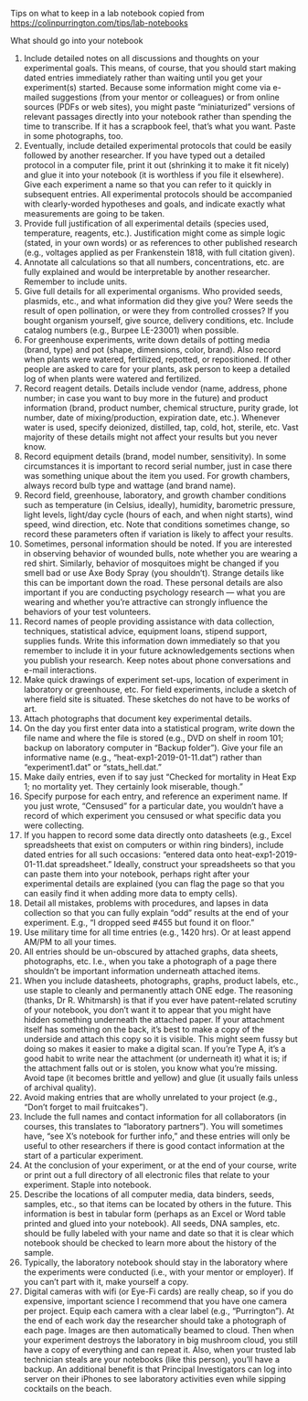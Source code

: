 Tips on what to keep in a lab notebook copied from https://colinpurrington.com/tips/lab-notebooks

What should go into your notebook

1. Include detailed notes on all discussions and thoughts on your experimental goals. This means, of course, that you should start making dated entries immediately rather than waiting until you get your experiment(s) started. Because some information might come via e-mailed suggestions (from your mentor or colleagues) or from online sources (PDFs or web sites), you might paste “miniaturized” versions of relevant passages directly into your notebook rather than spending the time to transcribe. If it has a scrapbook feel, that’s what you want. Paste in some photographs, too.
1. Eventually, include detailed experimental protocols that could be easily followed by another researcher. If you have typed out a detailed protocol in a computer file, print it out (shrinking it to make it fit nicely) and glue it into your notebook (it is worthless if you file it elsewhere). Give each experiment a name so that you can refer to it quickly in subsequent entries. All experimental protocols should be accompanied with clearly-worded hypotheses and goals, and indicate exactly what measurements are going to be taken.
1. Provide full justification of all experimental details (species used, temperature, reagents, etc.). Justification might come as simple logic (stated, in your own words) or as references to other published research (e.g., voltages applied as per Frankenstein 1818, with full citation given).
1. Annotate all calculations so that all numbers, concentrations, etc. are fully explained and would be interpretable by another researcher. Remember to include units.
1. Give full details for all experimental organisms. Who provided seeds, plasmids, etc., and what information did they give you? Were seeds the result of open pollination, or were they from controlled crosses? If you bought organism yourself, give source, delivery conditions, etc. Include catalog numbers (e.g., Burpee LE-23001) when possible.
1. For greenhouse experiments, write down details of potting media (brand, type) and pot (shape, dimensions, color, brand). Also record when plants were watered, fertilized, repotted, or repositioned. If other people are asked to care for your plants, ask person to keep a detailed log of when plants were watered and fertilized.
1. Record reagent details. Details include vendor (name, address, phone number; in case you want to buy more in the future) and product information (brand, product number, chemical structure, purity grade, lot number, date of mixing/production, expiration date, etc.). Whenever water is used, specify deionized, distilled, tap, cold, hot, sterile, etc. Vast majority of these details might not affect your results but you never know.
1. Record equipment details (brand, model number, sensitivity). In some circumstances it is important to record serial number, just in case there was something unique about the item you used. For growth chambers, always record bulb type and wattage (and brand name).
1. Record field, greenhouse, laboratory, and growth chamber conditions such as temperature (in Celsius, ideally), humidity, barometric pressure, light levels, light/day cycle (hours of each, and when night starts), wind speed, wind direction, etc. Note that conditions sometimes change, so record these parameters often if variation is likely to affect your results.
1. Sometimes, personal information should be noted. If you are interested in observing behavior of wounded bulls, note whether you are wearing a red shirt. Similarly, behavior of mosquitoes might be changed if you smell bad or use Axe Body Spray (you shouldn’t). Strange details like this can be important down the road. These personal details are also important if you are conducting psychology research — what you are wearing and whether you’re attractive can strongly influence the behaviors of your test volunteers.
1. Record names of people providing assistance with data collection, techniques, statistical advice, equipment loans, stipend support, supplies funds. Write this information down immediately so that you remember to include it in your future acknowledgements sections when you publish your research. Keep notes about phone conversations and e-mail interactions.
1. Make quick drawings of experiment set-ups, location of experiment in laboratory or greenhouse, etc. For field experiments, include a sketch of where field site is situated. These sketches do not have to be works of art.
1. Attach photographs that document key experimental details.
1. On the day you first enter data into a statistical program, write down the file name and where the file is stored (e.g., DVD on shelf in room 101; backup on laboratory computer in “Backup folder”). Give your file an informative name (e.g., “heat-exp1-2019-01-11.dat”) rather than “experiment1.dat” or “stats_hell.dat.”
1. Make daily entries, even if to say just “Checked for mortality in Heat Exp 1; no mortality yet. They certainly look miserable, though.”
1. Specify purpose for each entry, and reference an experiment name. If you just wrote, “Censused” for a particular date, you wouldn’t have a record of which experiment you censused or what specific data you were collecting.
1. If you happen to record some data directly onto datasheets (e.g., Excel spreadsheets that exist on computers or within ring binders), include dated entries for all such occasions: “entered data onto heat-exp1-2019-01-11.dat spreadsheet.” Ideally, construct your spreadsheets so that you can paste them into your notebook, perhaps right after your experimental details are explained (you can flag the page so that you can easily find it when adding more data to empty cells).
1. Detail all mistakes, problems with procedures, and lapses in data collection so that you can fully explain “odd” results at the end of your experiment. E.g., “I dropped seed #455 but found it on floor.”
1. Use military time for all time entries (e.g., 1420 hrs). Or at least append AM/PM to all your times.
1. All entries should be un-obscured by attached graphs, data sheets, photographs, etc. I.e., when you take a photograph of a page there shouldn’t be important information underneath attached items.
1. When you include datasheets, photographs, graphs, product labels, etc., use staple to cleanly and permanently attach ONE edge. The reasoning (thanks, Dr R. Whitmarsh) is that if you ever have patent-related scrutiny of your notebook, you don’t want it to appear that you might have hidden something underneath the attached paper. If your attachment itself has something on the back, it’s best to make a copy of the underside and attach this copy so it is visible. This might seem fussy but doing so makes it easier to make a digital scan. If you’re Type A, it’s a good habit to write near the attachment (or underneath it) what it is; if the attachment falls out or is stolen, you know what you’re missing. Avoid tape (it becomes brittle and yellow) and glue (it usually fails unless of archival quality).
1. Avoid making entries that are wholly unrelated to your project (e.g., “Don’t forget to mail fruitcakes”).
1. Include the full names and contact information for all collaborators (in courses, this translates to “laboratory partners”). You will sometimes have, “see X’s notebook for further info,” and these entries will only be useful to other researchers if there is good contact information at the start of a particular experiment.
1. At the conclusion of your experiment, or at the end of your course, write or print out a full directory of all electronic files that relate to your experiment. Staple into notebook.
1. Describe the locations of all computer media, data binders, seeds, samples, etc., so that items can be located by others in the future. This information is best in tabular form (perhaps as an Excel or Word table printed and glued into your notebook). All seeds, DNA samples, etc. should be fully labeled with your name and date so that it is clear which notebook should be checked to learn more about the history of the sample.
1. Typically, the laboratory notebook should stay in the laboratory where the experiments were conducted (i.e., with your mentor or employer). If you can’t part with it, make yourself a copy.
1. Digital cameras with wifi (or Eye-Fi cards) are really cheap, so if you do expensive, important science I recommend that you have one camera per project. Equip each camera with a clear label (e.g., “Purrington”). At the end of each work day the researcher should take a photograph of each page. Images are then automatically beamed to cloud. Then when your experiment destroys the laboratory in big mushroom cloud, you still have a copy of everything and can repeat it. Also, when your trusted lab technician steals are your notebooks (like this person), you’ll have a backup. An additional benefit is that Principal Investigators can log into server on their iPhones to see laboratory activities even while sipping cocktails on the beach.
